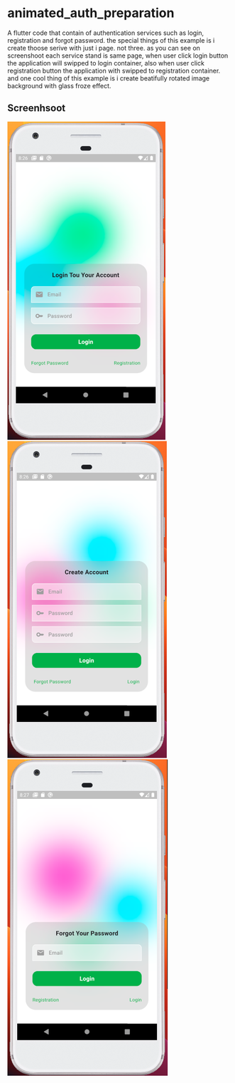 # animated_auth_preparation

A flutter code that contain of authentication services such as login, registration and forgot password.
the special things of this example is i create thoose serive with just i page. not three.
as you can see on screenshoot each service stand is same page, when user click login button
the application will swipped to login container, also when user click registration button
the application with swipped to registration container.
and one cool thing of this example is i create beatifully rotated image background with glass froze effect.
 

## Screenhsoot

![Login Page](screenshoot/login.png)
![Registration Page](screenshoot/registration.png)
![Forgot Password Page](screenshoot/forgot_password.png)



